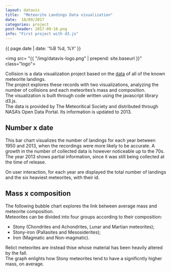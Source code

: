 ```yaml
---
layout: datavis
title:  "Meteorite Landings Data visualization"
date:  18/09/2017
categories: project
post-header: 2017-09-18.png
info: "First project with d3.js"
---
```


<div class="text">


  <p class="date"> {{ page.date | date: '%B %d, %Y' }} </p>

  <img src= "{{ "/img/datavis-logo.png" | prepend: site.baseurl }}" class="logo">
  <p>Collision is a data visualization project based on the
  <a href="https://data.nasa.gov/Space-Science/Meteorite-Landings/ak9y-cwf9">data</a>
  of all of the known meteorite landings. <br>
    The project explores these records with two visualizations, analyzing the number of collisions and each meteorites’s mass and composition. <br>
    The visualization is built through code written using the javascript library d3.js.
  <br>
    The data is provided by The Meteoritical Society and distributed through NASA’s Open Data Portal. Its information is updated to 2013.</p>
  <h2>Number x date</h2>
  <p class="caption">This bar chart visualizes the number of landings for each year between 1950 and 2013, when the recordings were more likely to be accurate. A growth in the number of collected data is however noticeable up to the 70s.
    <br>
    The year 2013 shows partial information, since it was still being collected at the time of release.


  On user interaction, for each year are displayed the total number of landings and the six heaviest meteorites, with their id.
  </p>
</div>
<div id="barChart"></div>
<div class="text">
  <h2>Mass x composition</h2>
  <p class="caption">
    The following bubble chart explores the link between average mass and meteorite composition.
    <br>
    Meteorites can be divided into four groups according to their composition:
  </p>
  <ul>
    <li>Stony (Chondrites and Achondrites, Lunar and Martian meteorites);</li>
    <li>Stony-iron (Pallasites and Mesosiderites);</li>
    <li>Iron (Magmatic and Non-magmatic).</li>
  </ul>
  <p class="caption">
    Relict meteorites are instead thise whose material has been heavily altered by the fall.
    <br>
    The graph enlights how Stony meteorites tend to have a significntly higher mass, on average.
  </p>
</div>
<div id="bubbleChart"></div>
